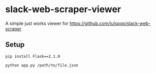 # slack-web-scraper-viewer
A simple just works viewer for https://github.com/iulspop/slack-web-scraper


## Setup 

```
pip install Flask==2.1.0

python app.py /path/to/file.json
```